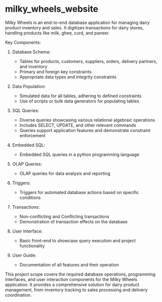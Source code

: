 # milky_wheels_website


Milky Wheels is an end-to-end database application for managing dairy product inventory and sales. It digitizes transactions for dairy stores, handling products like milk, ghee, curd, and paneer.

Key Components:

1. Database Schema:
   - Tables for products, customers, suppliers, orders, delivery partners, and inventory
   - Primary and foreign key constraints
   - Appropriate data types and integrity constraints

2. Data Population:
   - Simulated data for all tables, adhering to defined constraints
   - Use of scripts or bulk data generators for populating tables

3. SQL Queries:
   - Diverse queries showcasing various relational algebraic operations
   - Includes SELECT, UPDATE, and other relevant commands
   - Queries support application features and demonstrate constraint enforcement

4. Embedded SQL:
   - Embedded SQL queries in a python programming language

5. OLAP Queries:
   - OLAP queries for data analysis and reporting

6. Triggers:
   - Triggers for automated database actions based on specific conditions

7. Transactions:
   - Non-conflicting and Conflicting transactions
   - Demonstration of transaction effects on the database

8. User Interface:
   - Basic front-end to showcase query execution and project functionality

9. User Guide:
   - Documentation of all features and their operation

This project scope covers the required database operations, programming interfaces, and user interaction components for the Milky Wheels application. It provides a comprehensive solution for dairy product management, from inventory tracking to sales processing and delivery coordination.
